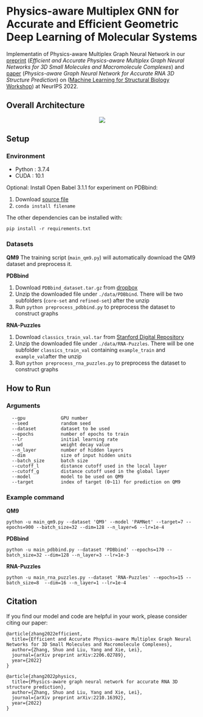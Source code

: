 
# Physics-aware Multiplex GNN for Accurate and Efficient Geometric Deep Learning of Molecular Systems

Implementatin of Physics-aware Multiplex Graph Neural Network in our [preprint](https://arxiv.org/abs/2206.02789) (*Efficient and Accurate Physics-aware Multiplex Graph Neural Networks for 3D Small Molecules and Macromolecule Complexes*) and [paper](https://arxiv.org/abs/2210.16392) (*Physics-aware Graph Neural Network for Accurate RNA 3D Structure Prediction*) on ([Machine Learning for Structural Biology Workshop](https://www.mlsb.io/)) at NeurIPS 2022.




## Overall Architecture

<p align="center">
<img src="https://github.com/zetayue/Physics-aware-Multiplex-GNN/blob/main/overview.png?raw=true">
</p>

## Setup
### Environment

 - Python : 3.7.4 
 - CUDA : 10.1

Optional: Install Open Babel 3.1.1 for experiment on PDBbind:

 1. Download [source file](https://anaconda.org/conda-forge/openbabel/3.1.1/download/linux-64/openbabel-3.1.1-py37h200e996_1.tar.bz2)
 2. `conda install filename`

The other dependencies can be installed with:
```
pip install -r requirements.txt
```
### Datasets

**QM9**
The training script (`main_qm9.py`) will automatically download the QM9 dataset and preprocess it.

**PDBbind**
 1. Download `PDBbind_dataset.tar.gz` from [dropbox](https://www.dropbox.com/sh/2uih3c6fq37qfli/AAD-LHXSWMLAuGWzcQLk5WI3a)
 2. Unzip the downloaded file under `./data/PDBbind`. There will be two subfolders (`core-set` and `refined-set`) after the unzip
 3. Run `python preprocess_pdbbind.py` to preprocess the dataset to construct graphs

**RNA-Puzzles**
 1. Download `classics_train_val.tar` from [Stanford Digital Repository](https://doi.org/10.25740/bn398fc4306)
 2. Unzip the downloaded file under `./data/RNA-Puzzles`. There will be one subfolder `classics_train_val` containing `example_train` and `example_val`after the unzip
 3. Run `python preprocess_rna_puzzles.py` to preprocess the dataset to construct graphs

## How to Run
### Arguments
```
  --gpu             GPU number
  --seed            random seed
  --dataset         dataset to be used
  --epochs          number of epochs to train
  --lr              initial learning rate
  --wd              weight decay value
  --n_layer         number of hidden layers
  --dim             size of input hidden units
  --batch_size      batch size
  --cutoff_l        distance cutoff used in the local layer
  --cutoff_g        distance cutoff used in the global layer
  --model           model to be used on QM9
  --target          index of target (0~11) for prediction on QM9
```
### Example command
**QM9**

    python -u main_qm9.py --dataset 'QM9' --model 'PAMNet' --target=7 --epochs=900 --batch_size=32 --dim=128 --n_layer=6 --lr=1e-4

**PDBbind**

    python -u main_pdbbind.py --dataset 'PDBbind' --epochs=170 --batch_size=32 --dim=128 --n_layer=3 --lr=1e-3

**RNA-Puzzles**

    python -u main_rna_puzzles.py --dataset 'RNA-Puzzles' --epochs=15 --batch_size=8  --dim=16 --n_layer=1 --lr=1e-4

## Citation
If you find our model and code are helpful in your work, please consider citing our paper:
```
@article{zhang2022efficient,
  title={Efficient and Accurate Physics-aware Multiplex Graph Neural Networks for 3D Small Molecules and Macromolecule Complexes},
  author={Zhang, Shuo and Liu, Yang and Xie, Lei},
  journal={arXiv preprint arXiv:2206.02789},
  year={2022}
}

@article{zhang2022physics,
  title={Physics-aware graph neural network for accurate RNA 3D structure prediction},
  author={Zhang, Shuo and Liu, Yang and Xie, Lei},
  journal={arXiv preprint arXiv:2210.16392},
  year={2022}
}
```
